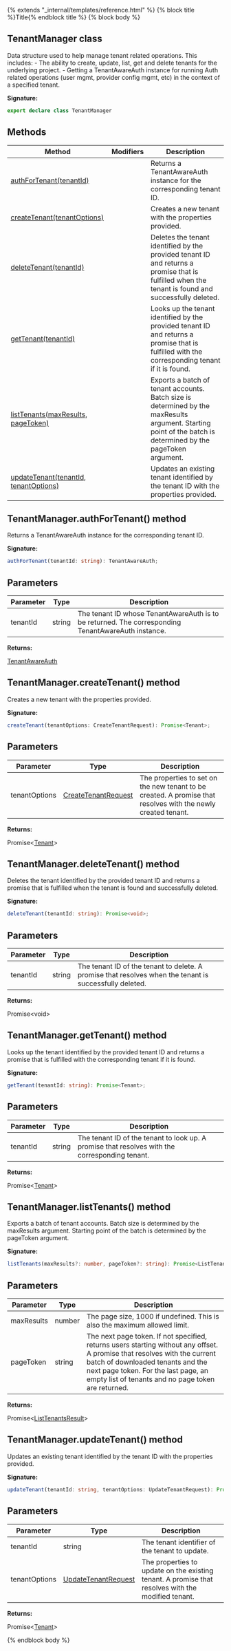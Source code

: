 {% extends "_internal/templates/reference.html" %}
{% block title %}Title{% endblock title %}
{% block body %}

## TenantManager class

Data structure used to help manage tenant related operations. This includes: - The ability to create, update, list, get and delete tenants for the underlying project. - Getting a TenantAwareAuth instance for running Auth related operations (user mgmt, provider config mgmt, etc) in the context of a specified tenant.

<b>Signature:</b>

```typescript
export declare class TenantManager 
```

## Methods

|  Method | Modifiers | Description |
|  --- | --- | --- |
|  [authForTenant(tenantId)](./firebase-admin_auth.tenantmanager.md#tenantmanagerauthfortenant_method) |  | Returns a TenantAwareAuth instance for the corresponding tenant ID. |
|  [createTenant(tenantOptions)](./firebase-admin_auth.tenantmanager.md#tenantmanagercreatetenant_method) |  | Creates a new tenant with the properties provided. |
|  [deleteTenant(tenantId)](./firebase-admin_auth.tenantmanager.md#tenantmanagerdeletetenant_method) |  | Deletes the tenant identified by the provided tenant ID and returns a promise that is fulfilled when the tenant is found and successfully deleted. |
|  [getTenant(tenantId)](./firebase-admin_auth.tenantmanager.md#tenantmanagergettenant_method) |  | Looks up the tenant identified by the provided tenant ID and returns a promise that is fulfilled with the corresponding tenant if it is found. |
|  [listTenants(maxResults, pageToken)](./firebase-admin_auth.tenantmanager.md#tenantmanagerlisttenants_method) |  | Exports a batch of tenant accounts. Batch size is determined by the maxResults argument. Starting point of the batch is determined by the pageToken argument. |
|  [updateTenant(tenantId, tenantOptions)](./firebase-admin_auth.tenantmanager.md#tenantmanagerupdatetenant_method) |  | Updates an existing tenant identified by the tenant ID with the properties provided. |

## TenantManager.authForTenant() method

Returns a TenantAwareAuth instance for the corresponding tenant ID.

<b>Signature:</b>

```typescript
authForTenant(tenantId: string): TenantAwareAuth;
```

## Parameters

|  Parameter | Type | Description |
|  --- | --- | --- |
|  tenantId | string | The tenant ID whose TenantAwareAuth is to be returned.  The corresponding TenantAwareAuth instance. |

<b>Returns:</b>

[TenantAwareAuth](./firebase-admin_.tenantawareauth.md#tenantawareauth_class)

## TenantManager.createTenant() method

Creates a new tenant with the properties provided.

<b>Signature:</b>

```typescript
createTenant(tenantOptions: CreateTenantRequest): Promise<Tenant>;
```

## Parameters

|  Parameter | Type | Description |
|  --- | --- | --- |
|  tenantOptions | [CreateTenantRequest](./firebase-admin_.md#createtenantrequest_type) | The properties to set on the new tenant to be created.  A promise that resolves with the newly created tenant. |

<b>Returns:</b>

Promise&lt;[Tenant](./firebase-admin_.tenant.md#tenant_class)<!-- -->&gt;

## TenantManager.deleteTenant() method

Deletes the tenant identified by the provided tenant ID and returns a promise that is fulfilled when the tenant is found and successfully deleted.

<b>Signature:</b>

```typescript
deleteTenant(tenantId: string): Promise<void>;
```

## Parameters

|  Parameter | Type | Description |
|  --- | --- | --- |
|  tenantId | string | The tenant ID of the tenant to delete.  A promise that resolves when the tenant is successfully deleted. |

<b>Returns:</b>

Promise&lt;void&gt;

## TenantManager.getTenant() method

Looks up the tenant identified by the provided tenant ID and returns a promise that is fulfilled with the corresponding tenant if it is found.

<b>Signature:</b>

```typescript
getTenant(tenantId: string): Promise<Tenant>;
```

## Parameters

|  Parameter | Type | Description |
|  --- | --- | --- |
|  tenantId | string | The tenant ID of the tenant to look up.  A promise that resolves with the corresponding tenant. |

<b>Returns:</b>

Promise&lt;[Tenant](./firebase-admin_.tenant.md#tenant_class)<!-- -->&gt;

## TenantManager.listTenants() method

Exports a batch of tenant accounts. Batch size is determined by the maxResults argument. Starting point of the batch is determined by the pageToken argument.

<b>Signature:</b>

```typescript
listTenants(maxResults?: number, pageToken?: string): Promise<ListTenantsResult>;
```

## Parameters

|  Parameter | Type | Description |
|  --- | --- | --- |
|  maxResults | number | The page size, 1000 if undefined. This is also the maximum allowed limit. |
|  pageToken | string | The next page token. If not specified, returns users starting without any offset.  A promise that resolves with the current batch of downloaded tenants and the next page token. For the last page, an empty list of tenants and no page token are returned. |

<b>Returns:</b>

Promise&lt;[ListTenantsResult](./firebase-admin_.listtenantsresult.md#listtenantsresult_interface)<!-- -->&gt;

## TenantManager.updateTenant() method

Updates an existing tenant identified by the tenant ID with the properties provided.

<b>Signature:</b>

```typescript
updateTenant(tenantId: string, tenantOptions: UpdateTenantRequest): Promise<Tenant>;
```

## Parameters

|  Parameter | Type | Description |
|  --- | --- | --- |
|  tenantId | string | The tenant identifier of the tenant to update. |
|  tenantOptions | [UpdateTenantRequest](./firebase-admin_.updatetenantrequest.md#updatetenantrequest_interface) | The properties to update on the existing tenant.  A promise that resolves with the modified tenant. |

<b>Returns:</b>

Promise&lt;[Tenant](./firebase-admin_.tenant.md#tenant_class)<!-- -->&gt;

{% endblock body %}

